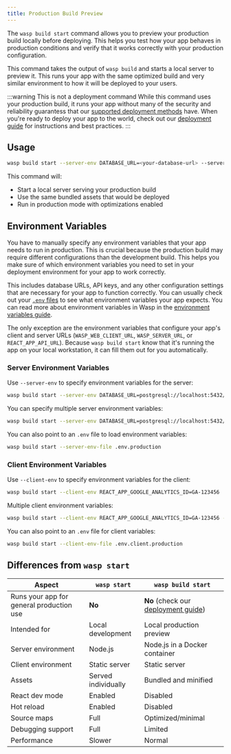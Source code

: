 ```yaml
---
title: Production Build Preview
---
```


The `wasp build start` command allows you to preview your production build locally before deploying. This helps you test how your app behaves in production conditions and verify that it works correctly with your production configuration.

This command takes the output of `wasp build` and starts a local server to preview it. This runs your app with the same optimized build and very similar environment to how it will be deployed to your users.

:::warning This is not a deployment command
While this command uses your production build, it runs your app without many of the security and reliability guarantess that our [supported deployment methods](../deployment/intro.md) have. When you're ready to deploy your app to the world, check out our [deployment guide](../deployment/intro.md) for instructions and best practices.
:::

## Usage

```bash
wasp build start --server-env DATABASE_URL=<your-database-url> --server-env JWT_SECRET=<your-jwt-secret>
```

This command will:
- Start a local server serving your production build
- Use the same bundled assets that would be deployed
- Run in production mode with optimizations enabled



## Environment Variables

You have to manually specify any environment variables that your app needs to run in production. This is crucial because the production build may require different configurations than the development build. This helps you make sure of which environment variables you need to set in your deployment environment for your app to work correctly.

This includes database URLs, API keys, and any other configuration settings that are necessary for your app to function correctly. You can usually check out your [`.env` files](./env-vars.md#dotenv-files) to see what environment variables your app expects. You can read more about environment variables in Wasp in the [environment variables guide](./env-vars.md).

The only exception are the environment variables that configure your app's client and server URLs (`WASP_WEB_CLIENT_URL`, `WASP_SERVER_URL`, or `REACT_APP_API_URL`). Because `wasp build start` know that it's running the app on your local workstation, it can fill them out for you automatically.


### Server Environment Variables

Use `--server-env` to specify environment variables for the server:

```bash
wasp build start --server-env DATABASE_URL=postgresql://localhost:5432/myapp
```

You can specify multiple server environment variables:

```bash
wasp build start --server-env DATABASE_URL=postgresql://localhost:5432/myapp --server-env JWT_SECRET=my-secret-key
```

You can also point to an `.env` file to load environment variables:

```bash
wasp build start --server-env-file .env.production
```

### Client Environment Variables

Use `--client-env` to specify environment variables for the client:

```bash
wasp build start --client-env REACT_APP_GOOGLE_ANALYTICS_ID=GA-123456
```

Multiple client environment variables:

```bash
wasp build start --client-env REACT_APP_GOOGLE_ANALYTICS_ID=GA-123456 --client-env REACT_APP_PLAUSIBLE_ID=PLAUSIBLE-123456
```

You can also point to an `.env` file for client variables:

```bash
wasp build start --client-env-file .env.client.production
```

## Differences from `wasp start`

| Aspect | `wasp start` | `wasp build start` |
|--------|--------------|--------------------|
| Runs your app for general production use | **No** | **No** (check our [deployment guide](../deployment/intro.md)) |
| Intended for | Local development | Local production preview |
| Server environment | Node.js | Node.js in a Docker container |
| Client environment | Static server | Static server |
| Assets | Served individually | Bundled and minified |
| React dev mode | Enabled | Disabled |
| Hot reload | Enabled | Disabled |
| Source maps | Full | Optimized/minimal |
| Debugging support | Full | Limited |
| Performance | Slower | Normal |
